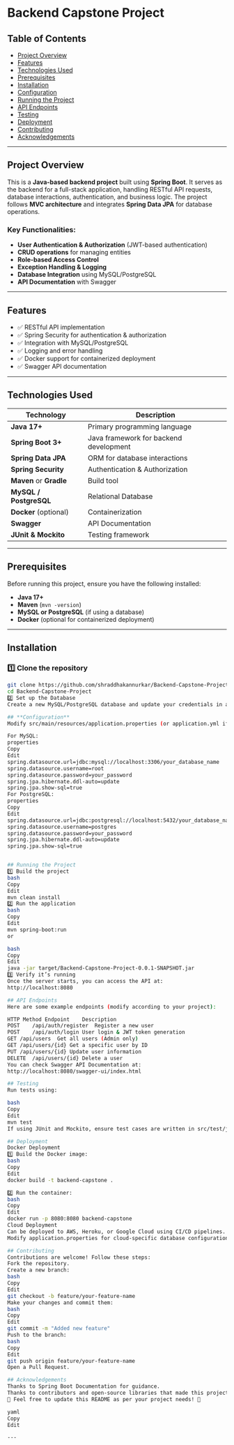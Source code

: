# Backend Capstone Project

## Table of Contents

- [Project Overview](#project-overview)
- [Features](#features)
- [Technologies Used](#technologies-used)
- [Prerequisites](#prerequisites)
- [Installation](#installation)
- [Configuration](#configuration)
- [Running the Project](#running-the-project)
- [API Endpoints](#api-endpoints)
- [Testing](#testing)
- [Deployment](#deployment)
- [Contributing](#contributing)
- [Acknowledgements](#acknowledgements)

---

## Project Overview

This is a **Java-based backend project** built using **Spring Boot**. It serves as the backend for a full-stack application, handling RESTful API requests, database interactions, authentication, and business logic. The project follows **MVC architecture** and integrates **Spring Data JPA** for database operations.

### Key Functionalities:
- **User Authentication & Authorization** (JWT-based authentication)
- **CRUD operations** for managing entities
- **Role-based Access Control**
- **Exception Handling & Logging**
- **Database Integration** using MySQL/PostgreSQL
- **API Documentation** with Swagger

---

## Features

- ✅ RESTful API implementation  
- ✅ Spring Security for authentication & authorization  
- ✅ Integration with MySQL/PostgreSQL  
- ✅ Logging and error handling  
- ✅ Docker support for containerized deployment  
- ✅ Swagger API documentation  

---

## Technologies Used

| Technology       | Description                         |
|-----------------|-------------------------------------|
| **Java 17+**    | Primary programming language       |
| **Spring Boot 3+** | Java framework for backend development |
| **Spring Data JPA** | ORM for database interactions |
| **Spring Security** | Authentication & Authorization |
| **Maven** or **Gradle** | Build tool |
| **MySQL / PostgreSQL** | Relational Database |
| **Docker** (optional) | Containerization |
| **Swagger** | API Documentation |
| **JUnit & Mockito** | Testing framework |

---

## Prerequisites

Before running this project, ensure you have the following installed:

- **Java 17+**
- **Maven** (`mvn -version`)
- **MySQL or PostgreSQL** (if using a database)
- **Docker** (optional for containerized deployment)

---

## Installation

### 1️⃣ Clone the repository

```bash
git clone https://github.com/shraddhakannurkar/Backend-Capstone-Project.git
cd Backend-Capstone-Project
2️⃣ Set up the Database
Create a new MySQL/PostgreSQL database and update your credentials in application.properties (see the Configuration section below).

## **Configuration**
Modify src/main/resources/application.properties (or application.yml if using YAML) to configure database credentials:

For MySQL:
properties
Copy
Edit
spring.datasource.url=jdbc:mysql://localhost:3306/your_database_name
spring.datasource.username=root
spring.datasource.password=your_password
spring.jpa.hibernate.ddl-auto=update
spring.jpa.show-sql=true
For PostgreSQL:
properties
Copy
Edit
spring.datasource.url=jdbc:postgresql://localhost:5432/your_database_name
spring.datasource.username=postgres
spring.datasource.password=your_password
spring.jpa.hibernate.ddl-auto=update
spring.jpa.show-sql=true


## Running the Project
1️⃣ Build the project
bash
Copy
Edit
mvn clean install
2️⃣ Run the application
bash
Copy
Edit
mvn spring-boot:run
or

bash
Copy
Edit
java -jar target/Backend-Capstone-Project-0.0.1-SNAPSHOT.jar
3️⃣ Verify it’s running
Once the server starts, you can access the API at:
http://localhost:8080

## API Endpoints
Here are some example endpoints (modify according to your project):

HTTP Method	Endpoint	Description
POST	/api/auth/register	Register a new user
POST	/api/auth/login	User login & JWT token generation
GET	/api/users	Get all users (Admin only)
GET	/api/users/{id}	Get a specific user by ID
PUT	/api/users/{id}	Update user information
DELETE	/api/users/{id}	Delete a user
You can check Swagger API Documentation at:
http://localhost:8080/swagger-ui/index.html

## Testing
Run tests using:

bash
Copy
Edit
mvn test
If using JUnit and Mockito, ensure test cases are written in src/test/java.

## Deployment
Docker Deployment
1️⃣ Build the Docker image:
bash
Copy
Edit
docker build -t backend-capstone .

2️⃣ Run the container:
bash
Copy
Edit
docker run -p 8080:8080 backend-capstone
Cloud Deployment
Can be deployed to AWS, Heroku, or Google Cloud using CI/CD pipelines.
Modify application.properties for cloud-specific database configurations.

## Contributing
Contributions are welcome! Follow these steps:
Fork the repository.
Create a new branch:
bash
Copy
Edit
git checkout -b feature/your-feature-name
Make your changes and commit them:
bash
Copy
Edit
git commit -m "Added new feature"
Push to the branch:
bash
Copy
Edit
git push origin feature/your-feature-name
Open a Pull Request.

## Acknowledgements
Thanks to Spring Boot Documentation for guidance.
Thanks to contributors and open-source libraries that made this project possible.
📌 Feel free to update this README as per your project needs! 🚀

yaml
Copy
Edit

---
